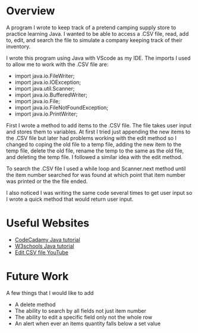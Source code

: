 # Overview

A program I wrote to keep track of a pretend camping supply store to practice learning Java. I wanted to be able to access a .CSV file, read, add to, edit, and search the file to simulate a company keeping track of their inventory. 

I wrote this program using Java with VScode as my IDE. The imports I used to allow me to work with the .CSV file are:
* import java.io.FileWriter;
* import java.io.IOException;
* import java.util.Scanner;
* import java.io.BufferedWriter;
* import java.io.File;  
* import java.io.FileNotFoundException;
* import java.io.PrintWriter;

First I wrote a method to add items to the .CSV file. The file takes user input and stores them to variables. At first I tried just appending the new items to the .CSV file but later had problems working with the edit method so I changed to coping the old file to a temp file, adding the new item to the temp file, delete the old file, rename the temp to the same as the old file, and deleting the temp file. I followed a similar idea with the edit method.

To search the .CSV file I used a while loop and Scanner.next method until the item number searched for was found at which point that item number was printed or the the file ended. 

I also noticed I was writing the same code several times to get user input so I wrote a quick method that would return user input. 

# Useful Websites


* [CodeCadamy Java tutorial](https://www.codecademy.com/courses/learn-java/lessons/hello-world-java/exercises/introduction-to-java)
* [W3schools Java tutorial](https://www.w3schools.com/java/default.asp)
* [Edit CSV file YouTube](https://www.youtube.com/watch?v=TpyRKom0X_s)
 
# Future Work
A few things that I would like to add
* A delete method
* The ability to search by all fields not just item number
* The ability to edit a specific field only not the whole row
* An alert when ever an items quantity falls below a set value
